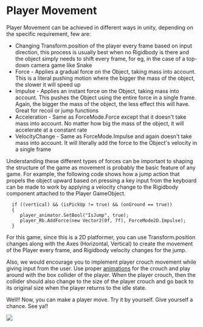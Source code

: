 # Player Movement

Player Movement can be achieved in different ways in unity, depending on the specific requirement, few are:

* Changing Transform.position of the player every frame based on input direction, this process is usually best when no Rigidbody is there and the object simply needs to shift every frame, for eg, in the case of a top-down camera game like Snake
* Force - Applies a gradual force on the Object, taking mass into account. This is a literal pushing motion where the bigger the mass of the object, the slower it will speed up
* Impulse - Applies an instant force on the Object, taking mass into account. This pushes the Object using the entire force in a single frame. Again, the bigger the mass of the object, the less effect this will have. Great for recoil or jump functions
* Acceleration - Same as ForceMode.Force except that it doesn't take mass into account. No matter how big the mass of the object, it will accelerate at a constant rate
* VelocityChange - Same as ForceMode.Impulse and again doesn't take mass into account. It will literally add the force to the Object's velocity in a single frame

Understanding these different types of forces can be important to shaping the structure of the game as movement is probably the basic feature of any game. For example, the following code shows how a jump action that propels the object upward based on pressing a key input from the keyboard can be made to work by applying a velocity change to the Rigidbody component attached to the Player GameObject.

```
  if ((vertical) && (isPickUp != true) && (onGround == true))
  {
     player_animator.SetBool("IsJump", true);
     player_Rb.AddForce(new Vector2(0f, 7f), ForceMode2D.Impulse);
  }
```
For this game, since this is a 2D platformer, you can use Transform.position changes along with the Axes (Horizontal, Vertical) to create the movement of the Player every frame, and Rigidbody velocity changes for the jump.

Also, we would encourage you to implement player crouch movement while giving input from the user. Use proper [animations](https://github.com/outscal/Unity2D-Animation) for the crouch and play around with the box collider of the player. When the player crouch, then the collider should also change to the size of the player crouch and go back to its original size when the player returns to the idle state.

Well!! Now, you can make a player move. Try it by yourself. Give yourself a chance. See ya!!

![](https://media.giphy.com/media/1gUWdf8Z8HCxpM8cUR/giphy.gif)
